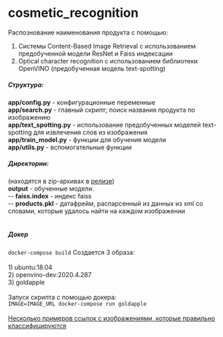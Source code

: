 # cosmetic_recognition

Распознование наименования продукта с помощью:
1) Cистемы Content-Based Image Retrieval с использованием предобученной модели ResNet и Faiss индексации
2) Optical character recognition c использованием библиотеки OpenVINO (предобученная модель text-spotting)

<h5>Структура:</h5>  
<b>app/config.py</b> - конфигурационные переменные  <br>
<b>app/search.py</b> - главный скрипт; поиск названия продукта по изображению  <br>
<b>app/text_spotting.py</b> - использование предобученных моделей text-spotting для извлечения слов из изображения <br>
<b>app/train_model.py</b> - функции для обучения модели  <br>
<b>app/utils.py</b> - вспомогательные функции <br>

<h5>Директории: </h5> 
(находятся в zip-архивах в <a href='https://github.com/karina-rev/cosmetic_recognition/releases/tag/1.0'>релизе</a>) <br>
<b>output</b> - обученные модели. <br>
 -- <b>faiss.index</b> - индекс faiss  <br>
 -- <b>products.pkl</b> - датафрейм, распарсенный из данных из xml со словами, которые удалось найти на каждом изображении  <br>

<br>
<h5>Докер</h5>
<code>docker-compose build</code> 
Создается 3 образа: <br><br>
1) ubuntu:18.04 <br>
2) openvino-dev:2020.4.287 <br>
3) goldapple <br><br>
Запуск скрипта с помощью докера: <br>
<code>IMAGE=IMAGE_URL docker-compose run goldapple</code>
<br><br>
<a href='https://github.com/karina-rev/cosmetic_recognition/releases/download/1.0/test.txt'>Несколько примеров ссылок с изображениями, которые правильно классифицируются</a>
